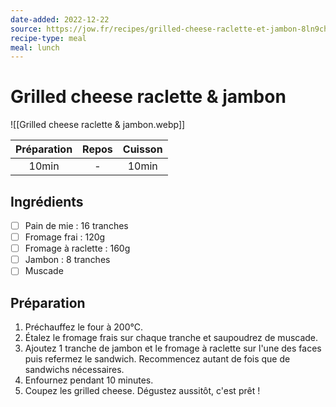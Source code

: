 ```yaml
---
date-added: 2022-12-22
source: https://jow.fr/recipes/grilled-cheese-raclette-et-jambon-8ln9chy9bbese827130t
recipe-type: meal
meal: lunch
---
```


# Grilled cheese raclette & jambon

![[Grilled cheese raclette & jambon.webp]]

| Préparation | Repos | Cuisson |
|:-----------:|:-----:|:-------:|
|    10min    |   -   |  10min  |

## Ingrédients

- [ ] Pain de mie : 16 tranches
- [ ] Fromage frai : 120g
- [ ] Fromage à raclette : 160g
- [ ] Jambon : 8 tranches
- [ ] Muscade

## Préparation

1. Préchauffez le four à 200°C.
2. Étalez le fromage frais sur chaque tranche et saupoudrez de muscade.
3. Ajoutez 1 tranche de jambon et le fromage à raclette sur l'une des faces puis refermez le sandwich. Recommencez autant de fois que de sandwichs nécessaires.
4. Enfournez pendant 10 minutes.
6. Coupez les grilled cheese. Dégustez aussitôt, c'est prêt !
